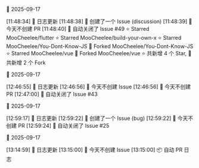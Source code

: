 

🌙 2025-09-17

[11:48:34] 🌱 日志更新
[11:48:38] 📝 创建了一个 Issue (discussion)
[11:48:39] 🌿 今天不创建 PR
[11:48:40] 🚫 自动关闭了 Issue #49
⭐ Starred MooCheelee/flutter
⭐ Starred MooCheelee/build-your-own-x
⭐ Starred MooCheelee/You-Dont-Know-JS
🍴 Forked MooCheelee/You-Dont-Know-JS
⭐ Starred MooCheelee/vue
🍴 Forked MooCheelee/vue
⭐ 共新增 4 个 Star, 🍴 共新增 2 个 Fork

🌙 2025-09-17

[12:46:55] 🌱 日志更新
[12:46:56] 🌿 今天不创建 Issue
[12:46:56] 🌿 今天不创建 PR
[12:47:00] 🚫 自动关闭了 Issue #43

🌙 2025-09-17

[12:59:17] 🌱 日志更新
[12:59:22] 📝 创建了一个 Issue (bug)
[12:59:22] 🌿 今天不创建 PR
[12:59:24] 🚫 自动关闭了 Issue #25

🌙 2025-09-17

[13:14:59] 🌱 日志更新
[13:15:00] 🌿 今天不创建 Issue
[13:15:00] 📦 自动 PR 日志

